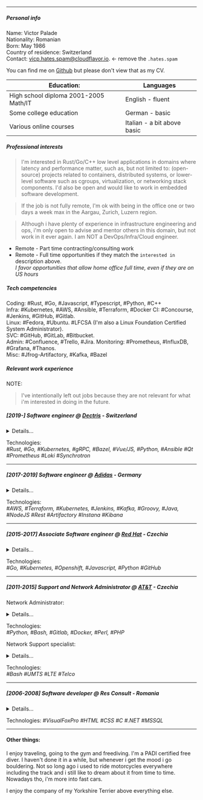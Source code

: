 
---
##### Personal info

Name: Victor Palade  
Nationality: Romanian  
Born: May 1986  
Country of residence: Switzerland  
Contact: vicp.hates.spam@cloudflavor.io. <- remove the `.hates.spam`  

You can find me on [Github](https://github.com/pi-victor) but please don't
view that as my CV.

| Education:  | Languages |
|-------------|-----------|
| High school diploma 2001-2005 Math/IT  | English - fluent|
| Some college education | German - basic |
| Various online courses | Italian - a bit above basic |

##### Professional interests

> I'm interested in Rust/Go/C++ low level applications in domains where latency
> and performance matter, such as, but not limited to: (open-source) projects
> related to containers, distributed systems, or lower-level software such as
> cgroups, virtualization, or networking stack components. I'd also be open and
> would like to work in embedded software development.

> If the job is not fully remote, I'm ok with being in the office one or two
> days a week max in the Aargau, Zurich, Luzern region.

> Although i have plenty of experience in infrastructure engineering and ops,
> i'm only open to advise and mentor others in this domain, but not work in it
> ever again. I am NOT a DevOps/Infra/Cloud engineer.

* Remote - Part time contracting/consulting work 
* Remote - Full time opportunities if they match the `interested in`
  description above.  
*I favor opportunities that allow home office full time, even if they are on US hours*


##### Tech competencies

Coding: #Rust, #Go, #Javascript, #Typescript, #Python, #C++  
Infra: #Kubernetes, #AWS, #Ansible, #Terraform, #Docker 
CI: #Concourse, #Jenkins, #GitHub, #Gitlab.  
Linux: #Fedora, #Ubuntu. #LFCSA (I'm also a Linux Foundation Certified System Administrator).  
SVC: #GitHub, #GitLab, #Bitbucket.  
Admin: #Confluence, #Trello, #Jira. 
Monitoring: #Prometheus, #InfluxDB, #Grafana, #Thanos.  
Misc: #Jfrog-Artifactory, #Kafka, #Bazel  

##### Relevant work experience

NOTE: 
> I've intentionally left out jobs because they are not relevant for what
> i'm interested in doing in the future. 

##### [2019-] Software engineer @ [Dectris](https://dectris.com) - Switzerland

<details>
  <summary>Details...</summary>
  I'm involved with developing and maintaining the update system for detectors
  (Rust, Go, Kubernetes) and have written a couple of our in-house UIs in Vue. 
  I'm also working on the next generation viewer for detector image analysis
  (Python, Qt) and i'm involved with our releases by maintaining our release
  CI Pipeline.  

  From time to time i rewrite things i hate, like bazel rules.  
  I've helped update legacy provisioning tools for detectors. And created 
  services that connect our detectors to our x-ray systems for testing and 
  calibration.  

  I've had the opportunity to observe scientific experiments at Diamond Light
  Source, UK and I've attended seminars for cloud solutions for scientific
  research at Paul Scherrer Institute.  
</details>

Technologies:  
*#Rust, #Go, #Kubernetes, #gRPC, #Bazel, #Vue/JS, #Python, #Ansible #Qt* 
*#Prometheus #Loki #Synchrotron*

---

##### [2017-2019] Software engineer @ [Adidas](https://adidas.com) - Germany

<details>
  <summary>Details...</summary>
  In my role, I designed and implemented AWS architecture for adidas ecom
  platform using Terraform. I also created and implemented Continuous
  Integration (CI) pipelines utilizing Jenkins and AWS. Additionally, I
  maintained Java and NodeJS services on Kubernetes with Kafka integration.
</details>

Technologies:  
*#AWS, #Terraform, #Kubernetes, #Jenkins, #Kafka, #Groovy, #Java, #NodeJS*
*#Rest #Artifactory #Instana #Kibana*

---

##### [2015-2017] Associate Software engineer @ [Red Hat](https://redhat.com) - Czechia

<details>
  <summary>Details...</summary>
  As a member of the Developer Experience team, my primary responsibility was to
  enhance features and resolve issues in OpenShift's build system, which is
  specifically designed for developers and streamlining DevOps. I was also
  responsible for maintaining some of the "Getting started" examples, including
  nodejs and django, among others. Additionally, I contributed to the team's
  primary build application, source-to-image, and created documentation to
  support the team's efforts.
</details>

Technologies:  
*#Go, #Kubernetes, #Openshift, #Javascript, #Python #GitHub*

---

##### [2011-2015] Support and Network Administrator @ [AT&T](https://att.com) - Czechia

Network Administrator:

<details>
  <summary>Details...</summary>
  My primary responsibilities involved monitoring data services, data
  accelerators, API gateways, MMS, and prepaid platforms, with a focus on
  troubleshooting application-related issues, provisioning, service validation,
  and upgrading software for Ericsson MSP (Multi Service Proxy). Additionally, I
  attended courses on the latest LTE technologies, including RAN and Core
  network elements. In a secondary role, I wrote scripts for our monitoring
  solution and maintained some limited Dockerized infrastructure applications
  for our team. I also updated parts of the monitoring system for legacy
  platforms with high data traffic. Finally, I created documentation for
  server-side configuration and setup using Confluence.
</details>

Technologies:  
*#Python, #Bash, #Gitlab, #Docker, #Perl, #PHP*


Network Support specialist: 

<details>
  <summary>Details...</summary>
  I was responsible for documenting changes before and after vendor work on
  BTS/NodeB/eNodeB sites. I utilized MoShell scripting to extract KPIs, RSSIs,
  and VSWR information from a vendor framework for Ericsson UMTS and LTE cell
  sites. In addition, I developed a newsletter using WordPress and created
  comprehensive documentation on how to handle web interfaces for
  Nokia/ALU/Siemens/Ericsson/Nortel hardware with Confluence. As part of my
  professional development, I attended courses on GSM/UMTS/LTE technologies from
  vendors including Alcatel-Lucent, Nokia, Siemens, Nortel, and Ericsson.
</details>

Technologies:  
*#Bash #UMTS #LTE #Telco*

---

##### [2006-2008] Software developer @ Res Consult - Romania

<details>
  <summary>Details...</summary>
  Development of accounting, web and insurance solutions for medium and small
  companies, with technologies such as Visual FoxPro, MSSQL, HTML, etc.
</details>

Technologies:
*#VisualFoxPro #HTML #CSS #C #.NET #MSSQL*

---

#### Other things:

I enjoy traveling, going to the gym and freediving. I'm a PADI certified free
diver. I haven't done it in a while, but whenever i get the mood i go
bouldering. Not so long ago i used to ride motorcycles everywhere including
the track and i still like to dream about it from time to time. Nowadays tho,
i'm more into fast cars.

I enjoy the company of my Yorkshire Terrier above everything else.